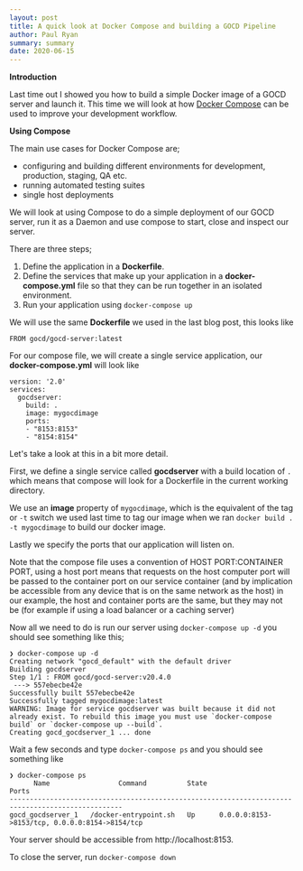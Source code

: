 ```yaml
---
layout: post
title: A quick look at Docker Compose and building a GOCD Pipeline
author: Paul Ryan
summary: summary
date: 2020-06-15
---
```


**Introduction**

Last time out I showed you how to build a simple Docker image of a GOCD server and launch it.  This time we will look at how [Docker Compose](https://docs.docker.com/compose/) can be used to improve your development workflow.

**Using Compose**

The main use cases for Docker Compose are;

* configuring and building different environments for development, production, staging, QA etc.
* running automated testing suites
* single host deployments

We will look at using Compose to do a simple deployment of our GOCD server, run it as a Daemon and use compose to start, close and inspect our server.

There are three steps;

1. Define the application in a **Dockerfile**.
2. Define the services that make up your application in a **docker-compose.yml** file so that they can be run together in an isolated environment.
3. Run your application using `docker-compose up`

We will use the same **Dockerfile** we used in the last blog post, this looks like

```
FROM gocd/gocd-server:latest
```

For our compose file, we will create a single service application, our **docker-compose.yml** will look like

```
version: '2.0'
services:
  gocdserver:
    build: .
    image: mygocdimage
    ports:
    - "8153:8153"
    - "8154:8154"
```

Let's take a look at this in a bit more detail. 

First, we define a single service called **gocdserver** with a build location of `.` which means that compose will look for a Dockerfile in the current working directory.  

We use an **image** property of `mygocdimage`, which is the equivalent of the tag or `-t` switch we used last time to tag our image when we ran `docker build . -t mygocdimage` to build our docker image. 

Lastly we specify the ports that our application will listen on. 

Note that the compose file uses a convention of HOST PORT:CONTAINER PORT, using a host port means that requests on the host computer port will be passed to the container port on our service container (and by implication be accessible from any device that is on the same network as the host) in our example, the host and container ports are the same, but they may not be (for example if using a load balancer or a caching server)

Now all we need to do is run our server using `docker-compose up -d` you should see something like this;

```
❯ docker-compose up -d  
Creating network "gocd_default" with the default driver
Building gocdserver
Step 1/1 : FROM gocd/gocd-server:v20.4.0
 ---> 557ebecbe42e
Successfully built 557ebecbe42e
Successfully tagged mygocdimage:latest
WARNING: Image for service gocdserver was built because it did not already exist. To rebuild this image you must use `docker-compose build` or `docker-compose up --build`.
Creating gocd_gocdserver_1 ... done
```

Wait a few seconds and type `docker-compose ps` and you should see something like

```
❯ docker-compose ps
      Name                 Command          State                       Ports                     
--------------------------------------------------------------------------------------------------
gocd_gocdserver_1   /docker-entrypoint.sh   Up      0.0.0.0:8153->8153/tcp, 0.0.0.0:8154->8154/tcp
```

Your server should be accessible from http://localhost:8153.

To close the server, run `docker-compose down`
